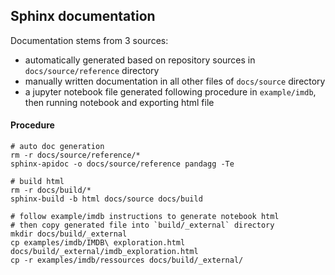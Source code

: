 ## Sphinx documentation

Documentation stems from 3 sources:
- automatically generated based on repository sources in `docs/source/reference` directory 
- manually written documentation in all other files of `docs/source` directory
- a jupyter notebook file generated following procedure in `example/imdb`, then running notebook and exporting 
html file

#### Procedure
```
# auto doc generation
rm -r docs/source/reference/*
sphinx-apidoc -o docs/source/reference pandagg -Te

# build html
rm -r docs/build/*
sphinx-build -b html docs/source docs/build

# follow example/imdb instructions to generate notebook html
# then copy generated file into `build/_external` directory
mkdir docs/build/_external
cp examples/imdb/IMDB\ exploration.html docs/build/_external/imdb_exploration.html
cp -r examples/imdb/ressources docs/build/_external/
```
